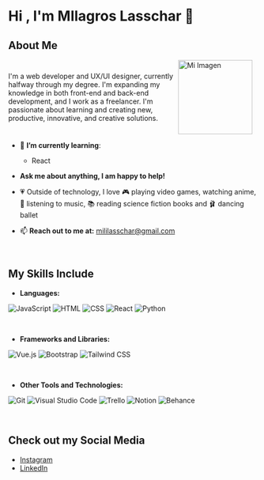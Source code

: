 # Hi , I'm MIlagros Lasschar 💜

## About Me

<div style="display: flex; align-items: center;">
<p>I'm a web developer and UX/UI designer, currently halfway through my degree. I'm expanding my knowledge in both front-end and back-end development, and I work as a freelancer. I'm passionate about learning and creating new, productive, innovative, and creative solutions.</p>   

<img src="https://media0.giphy.com/media/v1.Y2lkPTc5MGI3NjExamFvNjB4ZDdiM3Jyd3VrczZrdnd5Ym83dW9scXZicmVzeWczMG9pdSZlcD12MV9pbnRlcm5hbF9naWZfYnlfaWQmY3Q9Zw/7NoNw4pMNTvgc/giphy.webp" alt="Mi Imagen" width="150" style="margin-right: 10px;" />
</div>



- 🌸 **I’m currently learning**:

    - React

- **Ask me about anything, I am happy to help!**

- 💗 Outside of technology, I love 🎮 playing video games, watching anime, 🎵 listening to music, 📚 reading science fiction books and 🩰 dancing ballet

- 📫 **Reach out to me at:** [mililasschar@gmail.com](mailto:mililasschar@gmail.com)

<br> 

## My Skills Include
- **Languages:**

![JavaScript](https://img.icons8.com/color/40/000000/javascript.png)
![HTML](https://img.icons8.com/color/40/000000/html-5.png)
![CSS](https://img.icons8.com/color/40/000000/css3.png)
![React](https://img.icons8.com/color/40/000000/react-native.png)
![Python](https://img.icons8.com/color/40/000000/python.png)

<br>

- **Frameworks and Libraries:**

![Vue.js](https://img.icons8.com/color/40/000000/vue-js.png)
![Bootstrap](https://img.icons8.com/color/40/000000/bootstrap.png) 
![Tailwind CSS](https://img.icons8.com/color/40/000000/tailwindcss.png) 

<br>

- **Other Tools and Technologies:**

![Git](https://img.icons8.com/color/40/000000/git.png)
![Visual Studio Code](https://img.icons8.com/color/40/000000/visual-studio-code-2019.png)
![Trello](https://img.icons8.com/color/40/000000/trello.png)
![Notion](https://img.icons8.com/color/40/000000/notion.png)
![Behance](https://img.icons8.com/color/40/000000/behance.png)

<br>


## Check out my Social Media

- [Instagram](https://www.instagram.com/molly.lss/)
- [LinkedIn ](https://www.linkedin.com/in/milagros-lasschar/)
